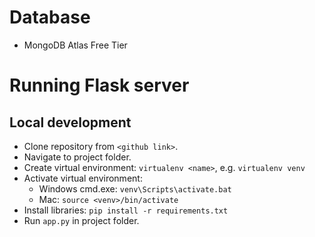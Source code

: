 # Database

- MongoDB Atlas Free Tier

# Running Flask server

## Local development
- Clone repository from `<github link>`.
- Navigate to project folder.
- Create virtual environment: `virtualenv <name>`, e.g. `virtualenv venv`
- Activate virtual environment:
  - Windows cmd.exe: `venv\Scripts\activate.bat`
  - Mac: `source <venv>/bin/activate`
- Install libraries: `pip install -r requirements.txt`
- Run `app.py` in project folder.